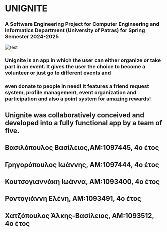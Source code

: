 # UNIGNITE 
### A Software Engineering Project for Computer Engineering and Informatics Department (University of Patras) for Spring Semester 2024-2025


![test](https://github.com/user-attachments/assets/90fd4c66-e7fb-457c-9b7b-a4a2c3c9e34a)

### Unignite is an app in which the user can either organize or take part in an event. It gives the user the choice to become a volunteer or just go to different events and
### even donate to people in need! It features a friend request system, profile management, event organization and participation and also a point system for amazing rewards!

## Unignite was collaboratively conceived and developed into a fully functional app by a team of five.
## Βασιλόπουλος Βασίλειος,ΑΜ:1097445, 4ο έτος 
## Γρηγορόπουλος Ιωάννης, ΑΜ:1097444, 4ο έτος 
## Κουτσογιαννάκη Ιωάννα, ΑΜ:1093400, 4ο έτος 
## Ροντογιάννη Ελένη, ΑΜ:1093491, 4ο έτος 
## Χατζόπουλος Άλκης-Βασίλειος, ΑΜ:1093512, 4ο έτος 
